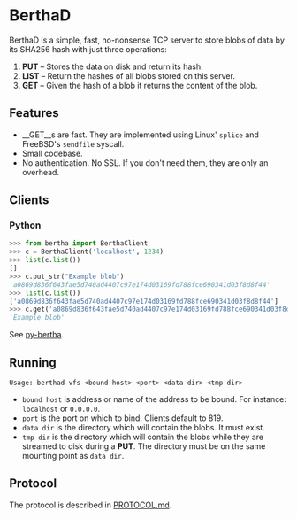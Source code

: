 BerthaD
=======

BerthaD is a simple, fast, no-nonsense TCP server to store blobs of data
by its SHA256 hash with just three operations:

1. __PUT__ – Stores the data on disk and return its hash.
2.  __LIST__ – Return the hashes of all blobs stored on this server.
3.  __GET__ – Given the hash of a blob it returns the content of the blob.

Features
--------
* __GET__s are fast.  They are implemented using Linux' `splice` and FreeBSD's
  `sendfile` syscall.
* Small codebase.
* No authentication.  No SSL.  If you don't need them, they are only
  an overhead.

Clients
-------
### Python
```python
>>> from bertha import BerthaClient
>>> c = BerthaClient('localhost', 1234)
>>> list(c.list())
[]
>>> c.put_str("Example blob")
'a0869d836f643fae5d740ad4407c97e174d03169fd788fce690341d03f8d8f44'
>>> list(c.list())
['a0869d836f643fae5d740ad4407c97e174d03169fd788fce690341d03f8d8f44']
>>> c.get('a0869d836f643fae5d740ad4407c97e174d03169fd788fce690341d03f8d8f44').read()
'Example blob'
```
See [py-bertha].


Running
-------
    Usage: berthad-vfs <bound host> <port> <data dir> <tmp dir>

* `bound host` is address or name of the address to be bound.  For instance:
  `localhost` or `0.0.0.0`.
* `port` is the port on which to bind.  Clients default to 819.
* `data dir` is the directory which will contain the blobs.  It must exist.
* `tmp dir` is the directory which will contain the blobs while they are
   streamed to disk during a __PUT__.  The directory must be on the same
   mounting point as `data dir`.

Protocol
--------
The protocol is described in [PROTOCOL.md].

[py-bertha]: http://github.com/bwesterb/py-bertha
[PROTOCOL.md]: https://github.com/bwesterb/berthad/blob/master/PROTOCOL.md

